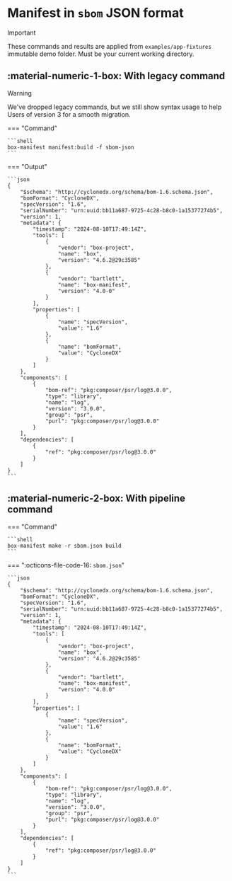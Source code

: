 <!-- markdownlint-disable MD013 MD033 -->
# Manifest in `sbom` JSON format

> [!IMPORTANT]
>
> These commands and results are applied from `examples/app-fixtures` immutable demo folder.
> Must be your current working directory.

## :material-numeric-1-box: With legacy command

> [!WARNING]
>
> We've dropped legacy commands, but we still show syntax usage to help Users of version 3 for a smooth migration.

=== "Command"

    ```shell
    box-manifest manifest:build -f sbom-json
    ```

=== "Output"

    ```json
    {
        "$schema": "http://cyclonedx.org/schema/bom-1.6.schema.json",
        "bomFormat": "CycloneDX",
        "specVersion": "1.6",
        "serialNumber": "urn:uuid:bb11a687-9725-4c28-b8c0-1a15377274b5",
        "version": 1,
        "metadata": {
            "timestamp": "2024-08-10T17:49:14Z",
            "tools": [
                {
                    "vendor": "box-project",
                    "name": "box",
                    "version": "4.6.2@29c3585"
                },
                {
                    "vendor": "bartlett",
                    "name": "box-manifest",
                    "version": "4.0-0"
                }
            ],
            "properties": [
                {
                    "name": "specVersion",
                    "value": "1.6"
                },
                {
                    "name": "bomFormat",
                    "value": "CycloneDX"
                }
            ]
        },
        "components": [
            {
                "bom-ref": "pkg:composer/psr/log@3.0.0",
                "type": "library",
                "name": "log",
                "version": "3.0.0",
                "group": "psr",
                "purl": "pkg:composer/psr/log@3.0.0"
            }
        ],
        "dependencies": [
            {
                "ref": "pkg:composer/psr/log@3.0.0"
            }
        ]
    }
    ```

## :material-numeric-2-box: With pipeline command

=== "Command"

    ```shell
    box-manifest make -r sbom.json build
    ```

=== ":octicons-file-code-16: `sbom.json`"

    ```json
    {
        "$schema": "http://cyclonedx.org/schema/bom-1.6.schema.json",
        "bomFormat": "CycloneDX",
        "specVersion": "1.6",
        "serialNumber": "urn:uuid:bb11a687-9725-4c28-b8c0-1a15377274b5",
        "version": 1,
        "metadata": {
            "timestamp": "2024-08-10T17:49:14Z",
            "tools": [
                {
                    "vendor": "box-project",
                    "name": "box",
                    "version": "4.6.2@29c3585"
                },
                {
                    "vendor": "bartlett",
                    "name": "box-manifest",
                    "version": "4.0.0"
                }
            ],
            "properties": [
                {
                    "name": "specVersion",
                    "value": "1.6"
                },
                {
                    "name": "bomFormat",
                    "value": "CycloneDX"
                }
            ]
        },
        "components": [
            {
                "bom-ref": "pkg:composer/psr/log@3.0.0",
                "type": "library",
                "name": "log",
                "version": "3.0.0",
                "group": "psr",
                "purl": "pkg:composer/psr/log@3.0.0"
            }
        ],
        "dependencies": [
            {
                "ref": "pkg:composer/psr/log@3.0.0"
            }
        ]
    }
    ```
